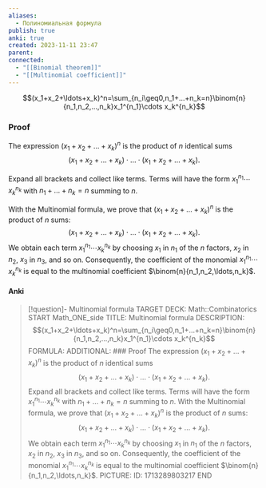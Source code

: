 ```yaml
---
aliases:
  - Полиномиальная формула
publish: true
anki: true
created: 2023-11-11 23:47
parent: 
connected:
  - "[[Binomial theorem]]"
  - "[[Multinomial coefficient]]"
---
```


$$(x_1+x_2+\ldots+x_k)^n=\sum_{n_i\geq0,n_1+...+n_k=n}\binom{n}{n_1,n_2,...,n_k}x_1^{n_1}\cdots x_k^{n_k}$$


### Proof
The expression $(x_{1}+x_{2}+\ldots+x_{k})^{n}$ is the product of $n$ identical sums $$(x_{1}+x_{2}+\ldots+x_{k})\cdot\ldots\cdot(x_{1}+x_{2}+\ldots+x_{k}).$$ 

Expand all brackets and collect like terms. Terms will have the form $x_1^{n_1}\cdots x_k^{n_k}$ with $n_1+\ldots+n_k=n$ summing to $n$.

With the Multinomial formula, we prove that $(x_1+x_2+\ldots+x_k)^n$ is the product of $n$ sums: $$(x_1+x_2+\ldots+x_{k})\cdot\ldots\cdot(x_{1}+x_{2}+\ldots+x_{k}).$$ 
We obtain each term $x_1^{n_1}\cdots x_k^{n_k}$ by choosing $x_1$ in $n_1$ of the $n$ factors, $x_2$ in $n_2$, $x_3$ in $n_{3}$, and so on. Consequently, the coefficient of the monomial $x_1^{n_1}\cdots x_k^{n_k}$ is equal to the multinomial coefficient $\binom{n}{n_1,n_2,\ldots,n_k}$.

#### Anki
> [!question]- Multinomial formula
TARGET DECK: Math::Combinatorics
START
Math_ONE_side
TITLE: Multinomial formula
DESCRIPTION: $$(x_1+x_2+\ldots+x_k)^n=\sum_{n_i\geq0,n_1+...+n_k=n}\binom{n}{n_1,n_2,...,n_k}x_1^{n_1}\cdots x_k^{n_k}$$
FORMULA: 
ADDITIONAL: ### Proof
The expression $(x_{1}+x_{2}+\ldots+x_{k})^{n}$ is the product of $n$ identical sums $$(x_{1}+x_{2}+\ldots+x_{k})\cdot\ldots\cdot(x_{1}+x_{2}+\ldots+x_{k}).$$ 
Expand all brackets and collect like terms. Terms will have the form $x_1^{n_1}\cdots x_k^{n_k}$ with $n_1+\ldots+n_k=n$ summing to $n$.
With the Multinomial formula, we prove that $(x_1+x_2+\ldots+x_k)^n$ is the product of $n$ sums: $$(x_1+x_2+\ldots+x_{k})\cdot\ldots\cdot(x_{1}+x_{2}+\ldots+x_{k}).$$ 
We obtain each term $x_1^{n_1}\cdots x_k^{n_k}$ by choosing $x_1$ in $n_1$ of the $n$ factors, $x_2$ in $n_2$, $x_3$ in $n_{3}$, and so on. Consequently, the coefficient of the monomial $x_1^{n_1}\cdots x_k^{n_k}$ is equal to the multinomial coefficient $\binom{n}{n_1,n_2,\ldots,n_k}$.
PICTURE:
ID: 1713289803217
END





